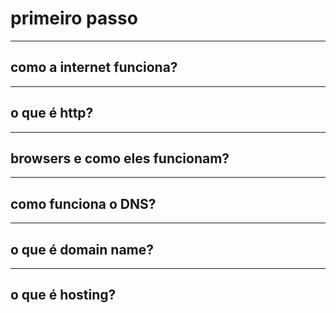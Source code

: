 # primeiro passo
---
## como a internet funciona?
---
## o que é http?
---
## browsers e como eles funcionam?
---
## como funciona o DNS?
---
## o que é domain name?
---
## o que é hosting?